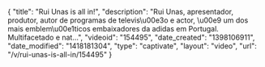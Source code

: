 {
    "title": "Rui Unas is all in!",
    "description": "Rui Unas, apresentador, produtor, autor de programas de televis\u00e3o e actor, \u00e9 um dos mais emblem\u00e1ticos embaixadores da adidas em Portugal. Multifacetado e nat...",
    "videoid": "154495",
    "date_created": "1398106911",
    "date_modified": "1418181304",
    "type": "captivate",
    "layout": "video",
    "url": "\/v\/rui-unas-is-all-in\/154495"
}